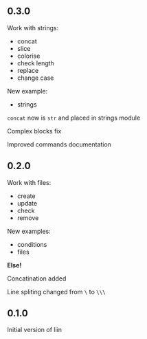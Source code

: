 ## 0.3.0

Work with strings:
- concat
- slice
- colorise
- check length
- replace
- change case

New example:
- strings

`concat` now is `str` and placed in strings module

Complex blocks fix

Improved commands documentation

## 0.2.0

Work with files:
- create
- update
- check
- remove

New examples:
- conditions
- files

**Else!**

Concatination added

Line spliting changed from `\` to `\\\`

## 0.1.0

Initial version of liin